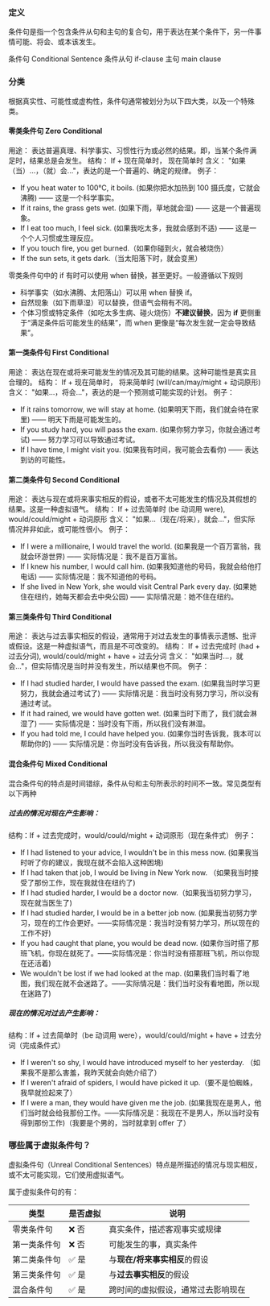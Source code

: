 ### 定义

条件句是指一个包含条件从句和主句的复合句，用于表达在某个条件下，另一件事情可能、将会、或本该发生。

条件句 Conditional Sentence
条件从句 if-clause
主句 main clause

### 分类

根据真实性、可能性或虚构性，条件句通常被划分为以下四大类，以及一个特殊类。

#### 零类条件句 Zero Conditional

用途： 表达普遍真理、科学事实、习惯性行为或必然的结果。即，当某个条件满足时，结果总是会发生。
结构： If + 现在简单时， 现在简单时
含义： "如果（当）...，（就）会..."，表达的是一个普遍的、确定的规律。
例子：

- If you heat water to 100°C, it boils. (如果你把水加热到 100 摄氏度，它就会沸腾) —— 这是一个科学事实。
- If it rains, the grass gets wet. (如果下雨，草地就会湿) —— 这是一个普遍现象。
- If I eat too much, I feel sick. (如果我吃太多，我就会感到不适) —— 这是一个个人习惯或生理反应。
- If you touch fire, you get burned.（如果你碰到火，就会被烧伤）
- If the sun sets, it gets dark.（当太阳落下时，就会变黑）

零类条件句中的 if 有时可以使用 when 替换，甚至更好。一般遵循以下规则

- 科学事实（如水沸腾、太阳落山）可以用 when 替换 if。
- 自然现象（如下雨草湿）可以替换，但语气会稍有不同。
- 个体习惯或特定条件（如吃太多生病、碰火烧伤）**不建议替换**，因为 **if** 更侧重于“满足条件后可能发生的结果”，而 when 更像是“每次发生就一定会导致结果”。

#### 第一类条件句 First Conditional

用途： 表达在现在或将来可能发生的情况及其可能的结果。这种可能性是真实且合理的。
结构： If + 现在简单时， 将来简单时 (will/can/may/might + 动词原形)
含义： "如果...，将会..."，表达的是一个预测或可能实现的计划。
例子：

- If it rains tomorrow, we will stay at home. (如果明天下雨，我们就会待在家里) —— 明天下雨是可能发生的。
- If you study hard, you will pass the exam. (如果你努力学习，你就会通过考试) —— 努力学习可以导致通过考试。
- If I have time, I might visit you. (如果我有时间，我可能会去看你) —— 表达到访的可能性。

#### 第二类条件句 Second Conditional

用途： 表达与现在或将来事实相反的假设，或者不太可能发生的情况及其假想的结果。这是一种虚拟语气。
结构： If + 过去简单时 (be 动词用 were), would/could/might + 动词原形
含义： "如果...（现在/将来），就会..."，但实际情况并非如此，或可能性很小。
例子：

- If I were a millionaire, I would travel the world. (如果我是一个百万富翁，我就会环游世界) —— 实际情况是：我不是百万富翁。
- If I knew his number, I would call him. (如果我知道他的号码，我就会给他打电话) —— 实际情况是：我不知道他的号码。
- If she lived in New York, she would visit Central Park every day. (如果她住在纽约，她每天都会去中央公园) —— 实际情况是：她不住在纽约。

#### 第三类条件句 Third Conditional

用途： 表达与过去事实相反的假设，通常用于对过去发生的事情表示遗憾、批评或假设。这是一种虚拟语气，而且是不可改变的。
结构： If + 过去完成时 (had + 过去分词), would/could/might + have + 过去分词
含义： "如果当时...，就会..."，但实际情况是当时并没有发生，所以结果也不同。
例子：

- If I had studied harder, I would have passed the exam. (如果我当时学习更努力，我就会通过考试了) —— 实际情况是：我当时没有努力学习，所以没有通过考试。
- If it had rained, we would have gotten wet. (如果当时下雨了，我们就会淋湿了) —— 实际情况是：当时没有下雨，所以我们没有淋湿。
- If you had told me, I could have helped you. (如果你当时告诉我，我本可以帮助你的) —— 实际情况是：你当时没有告诉我，所以我没有帮助你。

#### 混合条件句 Mixed Conditional

混合条件句的特点是时间错综，条件从句和主句所表示的时间不一致。常见类型有以下两种

##### 过去的情况对现在产生影响：

结构：If + 过去完成时，would/could/might + 动词原形（现在条件式）
例子：

- If I had listened to your advice, I wouldn't be in this mess now. (如果我当时听了你的建议，我现在就不会陷入这种困境)
- If I had taken that job, I would be living in New York now. （如果我当时接受了那份工作，现在我就住在纽约了)
- If I had studied harder, I would be a doctor now.（如果我当初努力学习，现在就当医生了)
- If I had studied harder, I would be in a better job now. (如果我当初努力学习，现在的工作会更好。——实际情况是：我当时没有努力学习，所以现在的工作不好)
- If you had caught that plane, you would be dead now. (如果你当时搭了那班飞机，你现在就死了。——实际情况是：你当时没有搭那班飞机，所以你现在还活着)
- We wouldn't be lost if we had looked at the map. (如果我们当时看了地图，我们现在就不会迷路了。——实际情况是：我们当时没有看地图，所以现在迷路了)

##### 现在的情况对过去产生影响：

结构：If + 过去简单时（be 动词用 were），would/could/might + have + 过去分词（完成条件式）

- If I weren't so shy, I would have introduced myself to her yesterday. （如果我不是那么害羞，我昨天就会向她介绍了）
- If I weren't afraid of spiders, I would have picked it up.（要不是怕蜘蛛，我早就捡起来了）
- If I were a man, they would have given me the job. (如果我现在是男人，他们当时就会给我那份工作。——实际情况是：我现在不是男人，所以当时没有得到那份工作)（我要是个男的，当时就拿到 offer 了）

### 哪些属于虚拟条件句？

虚拟条件句（Unreal Conditional Sentences）特点是所描述的情况与现实相反，或不太可能实现，它们使用虚拟语气。

属于虚拟条件句的有：

| 类型         | 是否虚拟 | 说明                               |
| ------------ | -------- | ---------------------------------- |
| 零类条件句   | ❌ 否    | 真实条件，描述客观事实或规律       |
| 第一类条件句 | ❌ 否    | 可能发生的事，真实条件             |
| 第二类条件句 | ✅ 是    | 与**现在/将来事实相反**的假设      |
| 第三类条件句 | ✅ 是    | 与**过去事实相反**的假设           |
| 混合条件句   | ✅ 是    | 跨时间的虚拟假设，通常过去影响现在 |
